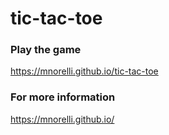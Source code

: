 # tic-tac-toe

### Play the game
<https://mnorelli.github.io/tic-tac-toe>

### For more information
<https://mnorelli.github.io/>
